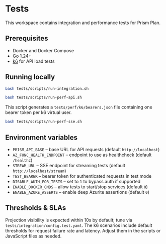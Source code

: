 # Tests

This workspace contains integration and performance tests for Prism Plan.

## Prerequisites

- Docker and Docker Compose
- Go 1.24+
- [k6](https://k6.io) for API load tests

## Running locally

```bash
bash tests/scripts/run-integration.sh
```

```bash
bash tests/scripts/run-perf-api.sh
```
This script generates a `tests/perf/k6/bearers.json` file containing one bearer token per k6 virtual user.

```bash
bash tests/scripts/run-perf-sse.sh
```

## Environment variables

- `PRISM_API_BASE` – base URL for API requests (default `http://localhost`)
- `AZ_FUNC_HEALTH_ENDPOINT` – endpoint to use as healthcheck (default `/healthz`)
- `STREAM_URL` – SSE endpoint for streaming tests (default `http://localhost/stream`)
- `TEST_BEARER` – bearer token for authenticated requests in test mode
- `DISABLE_AUTH_FOR_TESTS` – set to `1` to bypass auth if supported
- `ENABLE_DOCKER_CMDS` – allow tests to start/stop services (default `0`)
- `ENABLE_AZURE_ASSERTS` – enable deep Azurite assertions (default `0`)

## Thresholds & SLAs

Projection visibility is expected within 10s by default; tune via `tests/integration/config.test.yaml`.
The k6 scenarios include default thresholds for request failure rate and latency. Adjust them in the scripts or JavaScript files as needed.

